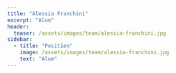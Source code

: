 ```yaml
---
title: "Alessia Franchini"
excerpt: "Alum"
header:
  teaser: /assets/images/team/alessia-franchini.jpg
sidebar:
  - title: "Position"
    image: /assets/images/team/alessia-franchini.jpg
    text: "Alum"
---
```


